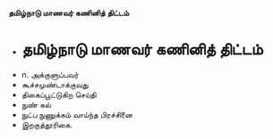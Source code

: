 **தமிழ்நாடு மாணவர் கணினித் திட்டம்**
- # தமிழ்நாடு மாணவர் கணினித் திட்டம்
- n. அக்குளுப்பவர்
- கூச்சமுண்டாக்குவது
- திகைப்பூட்டுகிற செய்தி
- நுண் கல்
- நுட்ப நுணுக்கம் வாய்ந்த பிரச்சினை
- இறகுத்தூரிகை.


